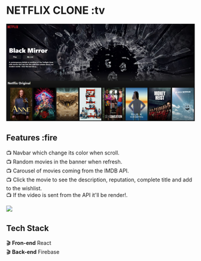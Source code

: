 # NETFLIX CLONE :tv

<img src="https://raw.githubusercontent.com/superneutrino8/netlfix-clone/master/src/NetflixClone.jpg">

## Features :fire

:tv: Navbar which change its color when scroll.<br>
:tv: Random movies in the banner when refresh.<br>
:tv: Carousel of movies coming from the IMDB API.<br>
:tv: Click the movie to see the description, reputation, complete title and add to the wishlist.<br>
:tv: If the video is sent from the API it'll be render!.<br>

<img src="https://i.ibb.co/Ch89ZtF/Screenshot-from-2021-01-04-20-41-49.png">

## Tech Stack

:clapper: **Fron-end** React <br>
:clapper: **Back-end** Firebase<br>
